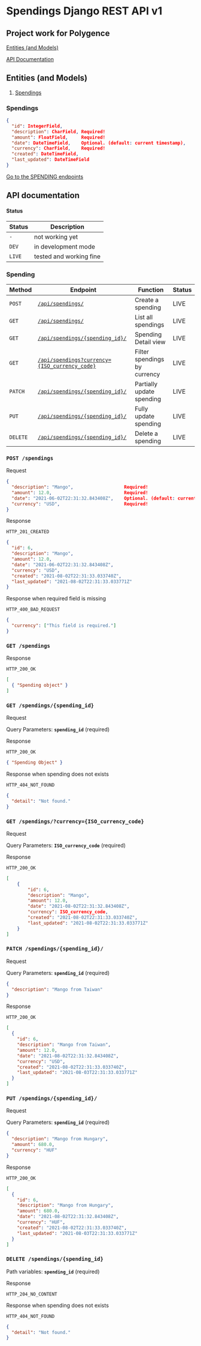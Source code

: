 # Spendings Django REST API v1

## Project work for Polygence

[Entities (and Models)](#entities-and-models)

[API Documentation](#api-documentation)

## Entities (and Models)

1. [Spendings](#spendings)

### Spendings

```json
{
  "id": IntegerField,
  "description": CharField, Required!
  "amount": FloatField,     Required!
  "date": DateTimeField,    Optional. (default: current timestamp),
  "currency": CharField,    Required!
  "created": DateTimeField,
  "last_updated": DateTimeField
}
```

[Go to the SPENDING endpoints](#spending)

## API documentation

#### Status

| Status | Description             |
| ------ | ----------------------- |
| `-`    | not working yet         |
| `DEV`  | in development mode     |
| `LIVE` | tested and working fine |

### Spending

| Method   | Endpoint                                                                               | Function                     | Status |
| -------- | -------------------------------------------------------------------------------------- | ---------------------------- | ------ |
| `POST`   | [`/api/spendings/`](#post-spendings)                                                   | Create a spending            | LIVE   |
| `GET`    | [`/api/spendings/`](#get-spendings)                                                    | List all spendings           | LIVE   |
| `GET`    | [`/api/spendings/{spending_id}/`](#get-spendingsspendingid)                            | Spending Detail view         | LIVE   |
| `GET`    | [`/api/spendings?currency={ISO_currency_code}`](#get-spendingscurrencyisocurrencycode) | Filter spendings by currency | LIVE   |
| `PATCH`  | [`/api/spendings/{spending_id}/`](#patch-spendingsspendingid)                          | Partially update spending    | LIVE   |
| `PUT`    | [`/api/spendings/{spending_id}/`](#put-spendingsspendingid)                            | Fully update spending        | LIVE   |
| `DELETE` | [`/api/spendings/{spending_id}/`](#delete-spendingsspendingid)                         | Delete a spending            | LIVE   |

### `POST /spendings`

Request

```json
{
  "description": "Mango",                   Required!
  "amount": 12.0,                           Required!
  "date": "2021-06-02T22:31:32.843408Z",    Optional. (default: current timestamp),
  "currency": "USD",                        Required!
}
```

Response

`HTTP_201_CREATED`

```json
{
  "id": 6,
  "description": "Mango",
  "amount": 12.0,
  "date": "2021-06-02T22:31:32.843408Z",
  "currency": "USD",
  "created": "2021-08-02T22:31:33.033740Z",
  "last_updated": "2021-08-02T22:31:33.033771Z"
}
```

Response when required field is missing

`HTTP_400_BAD_REQUEST`

```json
{
  "currency": ["This field is required."]
}
```

### `GET /spendings`

Response

`HTTP_200_OK`

```json
[
  { "Spending object" }
]
```

### `GET /spendings/{spending_id}`

Request

Query Parameters: **`spending_id`** (required)

Response

`HTTP_200_OK`

```json
{ "Spending Object" }
```

Response when spending does not exists

`HTTP_404_NOT_FOUND`

```json
{
  "detail": "Not found."
}
```

### `GET /spendings/?currency={ISO_currency_code}`

Request

Query Parameters: **`ISO_currency_code`** (required)

Response

`HTTP_200_OK`

```json
[
    {
        "id": 6,
        "description": "Mango",
        "amount": 12.0,
        "date": "2021-08-02T22:31:32.843408Z",
        "currency": ISO_currency_code,
        "created": "2021-08-02T22:31:33.033740Z",
        "last_updated": "2021-08-02T22:31:33.033771Z"
    }
]
```

### `PATCH /spendings/{spending_id}/`

Request

Query Parameters: **`spending_id`** (required)

```json
{
  "description": "Mango from Taiwan"
}
```

Response

`HTTP_200_OK`

```json
[
  {
    "id": 6,
    "description": "Mango from Taiwan",
    "amount": 12.0,
    "date": "2021-08-02T22:31:32.843408Z",
    "currency": "USD",
    "created": "2021-08-02T22:31:33.033740Z",
    "last_updated": "2021-08-03T22:31:33.033771Z"
  }
]
```

### `PUT /spendings/{spending_id}/`

Request

Query Parameters: **`spending_id`** (required)

```json
{
  "description": "Mango from Hungary",
  "amount": 680.0,
  "currency": "HUF"
}
```

Response

`HTTP_200_OK`

```json
[
  {
    "id": 6,
    "description": "Mango from Hungary",
    "amount": 680.0,
    "date": "2021-08-02T22:31:32.843408Z",
    "currency": "HUF",
    "created": "2021-08-02T22:31:33.033740Z",
    "last_updated": "2021-08-03T22:31:33.033771Z"
  }
]
```

### `DELETE /spendings/{spending_id}`

Path variables: **`spending_id`** (required)

Response

`HTTP_204_NO_CONTENT`

Response when spending does not exists

`HTTP_404_NOT_FOUND`

```json
{
  "detail": "Not found."
}
```
